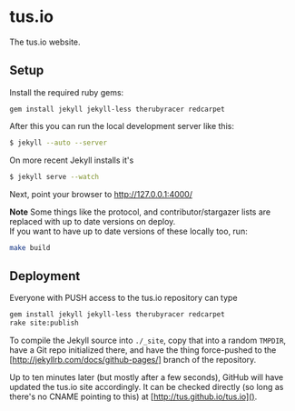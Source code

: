 # tus.io

The tus.io website.

## Setup

Install the required ruby gems:

```
gem install jekyll jekyll-less therubyracer redcarpet
```

After this you can run the local development server like this:

```bash
$ jekyll --auto --server
```

On more recent Jekyll installs it's

```bash
$ jekyll serve --watch
```


Next, point your browser to http://127.0.0.1:4000/

**Note** Some things like the protocol, and contributor/stargazer lists are replaced with
up to date versions on deploy.  
If you want to have up to date versions of these locally too, run:

```bash
make build
```

## Deployment

Everyone with PUSH access to the tus.io repository can type

```bash
gem install jekyll jekyll-less therubyracer redcarpet
rake site:publish
```

To compile the Jekyll source into `./_site`, copy that into a random `TMPDIR`,
have a Git repo initialized there, and have the thing force-pushed to the
[http://jekyllrb.com/docs/github-pages/] branch of the repository.

Up to ten minutes later (but mostly after a few seconds), GitHub will have updated the tus.io site accordingly. It can be checked directly (so long as there's no CNAME pointing to this) at [http://tus.github.io/tus.io]().
